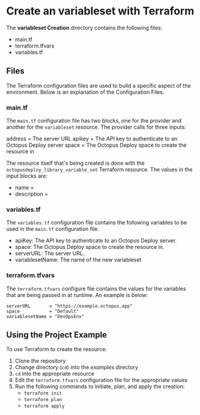 # Create an variableset with Terraform

The **variableset Creation** directory contains the following files:

  - main.tf
  - terraform.tfvars
  - variables.tf

## Files

The Terraform configuration files are used to build a specific aspect of the environment. Below is an explanation of the Configuration Files.

### main.tf

The `main.tf` configuration file has two blocks, one for the provider and another for the `variableset` resource. The provider calls for three inputs:

  address = The server URL
  apikey  = The API key to authenticate to an Octopus Deploy server
  space   = The Octopus Deploy space to create the resource in

The resource itself that's being created is done with the `octopusdeploy_library_variable_set` Terraform resource. The values in the input blocks are:

 -  name            =
 -  description     =

### variables.tf

The `variables.tf` configuration file contains the following variables to be used in the `main.tf` configuration file.

  - apiKey: The API key to authenticate to an Octopus Deploy server.
  - space: The Octopus Deploy space to create the resource in.
  - serverURL: The server URL.
  - variablesetName: The name of the new variableset

### terraform.tfvars

The `terraform.tfvars` configure file contains the values for the variables that are being passed in at runtime. An example is below:

```
serverURL       = "https://example.octopus.app"
space           = "Default"
variablesetName = "DevOpsEnv"
```

## Using the Project Example

To use Terraform to create the resource:

1. Clone the repository
2. Change directory (`cd`) into the *examples* directory
3. `cd` into the appropriate resource
4. Edit the `terraform.tfvars` configuration file for the appropriate values
5. Run the following commands to initiate, plan, and apply the creation:
   - `terraform init`
   - `terraform plan`
   - `terraform apply`
